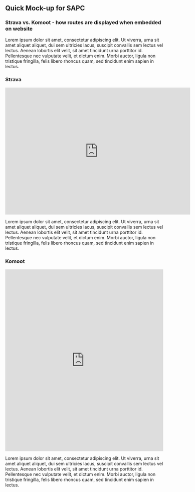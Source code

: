 ## Quick Mock-up for SAPC
### Strava vs. Komoot - how routes are displayed when embedded on website

Lorem ipsum dolor sit amet, consectetur adipiscing elit. Ut viverra, urna sit amet aliquet aliquet, dui sem ultricies lacus, suscipit convallis sem lectus vel lectus. Aenean lobortis elit velit, sit amet tincidunt urna porttitor id. Pellentesque nec vulputate velit, et dictum enim. Morbi auctor, ligula non tristique fringilla, felis libero rhoncus quam, sed tincidunt enim sapien in lectus. 

### Strava

<iframe height='405' width='590' frameborder='0' allowtransparency='true' scrolling='no' src='https://www.strava.com/activities/3583404990/embed/cbc68b92dcadfffba48cb9bce2815ff6bcc9ba72'></iframe>

Lorem ipsum dolor sit amet, consectetur adipiscing elit. Ut viverra, urna sit amet aliquet aliquet, dui sem ultricies lacus, suscipit convallis sem lectus vel lectus. Aenean lobortis elit velit, sit amet tincidunt urna porttitor id. Pellentesque nec vulputate velit, et dictum enim. Morbi auctor, ligula non tristique fringilla, felis libero rhoncus quam, sed tincidunt enim sapien in lectus. 

### Komoot

<iframe src="https://www.komoot.com/tour/199839121/embed?profile=1" width="100%" height="580" frameborder="0" scrolling="no"></iframe>

Lorem ipsum dolor sit amet, consectetur adipiscing elit. Ut viverra, urna sit amet aliquet aliquet, dui sem ultricies lacus, suscipit convallis sem lectus vel lectus. Aenean lobortis elit velit, sit amet tincidunt urna porttitor id. Pellentesque nec vulputate velit, et dictum enim. Morbi auctor, ligula non tristique fringilla, felis libero rhoncus quam, sed tincidunt enim sapien in lectus. 
